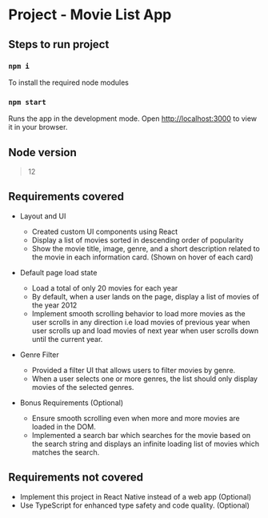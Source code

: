 # Project - Movie List App

## Steps to run project

### `npm i`
To install the required node modules

### `npm start`
Runs the app in the development mode.
Open [http://localhost:3000](http://localhost:3000) to view it in your browser.

## Node version
>12

## Requirements covered

- Layout and UI
    - Created custom UI components using React
    - Display a list of movies sorted in descending order of popularity
    - Show the movie title, image, genre, and a short description related to the movie in each information card. (Shown on hover of each card)

- Default page load state
    - Load a total of only 20 movies for each year
    - By default, when a user lands on the page, display a list of movies of the year 2012
    - Implement smooth scrolling behavior to load more movies as the user scrolls in any direction i.e load movies of previous year when user scrolls up and load movies of next year when user scrolls down until the current year.

- Genre Filter
    - Provided a filter UI that allows users to filter movies by genre.
    - When a user selects one or more genres, the list should only display movies of the selected genres.

- Bonus Requirements (Optional)
    - Ensure smooth scrolling even when more and more movies are loaded in the DOM.
    - Implemented a search bar which searches for the movie based on the search string and displays an infinite loading list of movies which matches the search.

## Requirements not covered

- Implement this project in React Native instead of a web app (Optional)
- Use TypeScript for enhanced type safety and code quality. (Optional)
